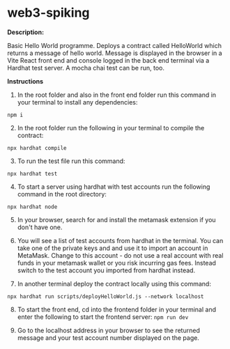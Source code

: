 # web3-spiking

**Description:**

Basic Hello World programme. Deploys a contract called HelloWorld which returns a message of hello world. Message is displayed in the browser in a Vite React front end and console logged in the back end terminal via a Hardhat test server. A mocha chai test can be run, too. 

**Instructions**

1. In the root folder and also in the front end folder run this command in your terminal to install any dependencies:

```npm i```

2. In the root folder run the following in your terminal to compile the contract:

```npx hardhat compile```

3. To run the test file run this command:

```npx hardhat test```


4. To start a server using hardhat with test accounts run the following command in the root directory:

```npx hardhat node```

5. In your browser, search for and install the metamask extension if you don't have one.

6. You will see a list of test accounts from hardhat in the terminal. You can take one of the private keys and and use it to import an account in MetaMask. Change to this account - do not use a real account with real funds in your metamask wallet or you risk incurring gas fees. Instead switch to the test account you imported from hardhat instead.

7. In another terminal deploy the contract locally using this command:

```npx hardhat run scripts/deployHelloWorld.js --network localhost```

8. To start the front end, cd into the frontend folder in your terminal and enter the following to start the frontend server:
```npm run dev```

9. Go to the localhost address in your browser to see the returned message and your test account number displayed on the page.
